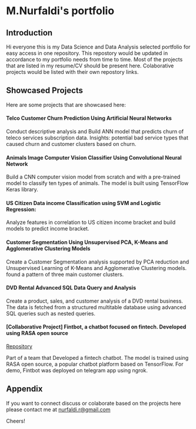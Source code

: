 # M.Nurfaldi's portfolio

## Introduction
Hi everyone this is my Data Science and Data Analysis selected portfolio for easy access in one repository. This repostory would be updated in accordance to my portfolio needs from time to time. Most of the projects that are listed in my resume/CV should be present here. Colaborative projects would be listed with their own repostory links.

## Showcased Projects

Here are some projects that are showcased here:

#### Telco Customer Churn Prediction Using Artificial Neural Networks

Conduct descriptive analysis and Build ANN model that predicts churn of teleco services subscription data. Insights: potential bad service types that caused churn and customer clusters based on churn.

#### Animals Image Computer Vision Classifier Using Convolutional Neural Network

Build a CNN computer vision model from scratch and with a pre-trained model to classify ten types of animals. The model is built using TensorFlow Keras library.

#### US Citizen Data income Classification using SVM and Logistic Regression:

Analyze features in correlation to US citizen income bracket and build models to predict income bracket.

#### Customer Segmentation Using Unsupervised PCA, K-Means and Agglomerative Clustering Models

Create a Customer Segmentation analysis supported by PCA reduction and Unsupervised Learning of K-Means and Agglomerative Clustering models. found a pattern of three main customer clusters.

#### DVD Rental Advanced SQL Data Query and Analysis

Create a product, sales, and customer analysis of a DVD rental business. The data is fetched from a structured multitable database using advanced SQL queries such as nested queries.

#### [Collaborative Project] Fintbot, a chatbot focused on fintech. Developed using RASA open source

[Repository](github.com/H8-Assignments-Bay/p2---final-project-group-003)

Part of a team that Developed a fintech chatbot. The model is trained using RASA open source, a popular chatbot platform based on TensorFlow. For demo, Fintbot was deployed on telegram app using ngrok.



## Appendix

If you want to connect discuss or colaborate based on the projects here please contact me at nurfaldi.r@gmail.com

Cheers!
